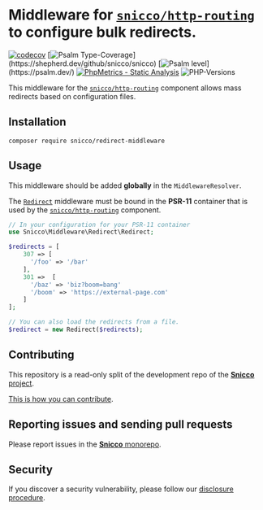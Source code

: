 # Middleware for [`snicco/http-routing`](https://github.com/snicco/http-routing) to configure bulk redirects.

[![codecov](https://img.shields.io/badge/Coverage-100%25-success
)](https://codecov.io/gh/snicco/snicco)
[![Psalm Type-Coverage](https://shepherd.dev/github/snicco/snicco/coverage.svg?)](https://shepherd.dev/github/snicco/snicco)
[![Psalm level](https://shepherd.dev/github/snicco/snicco/level.svg?)](https://psalm.dev/)
[![PhpMetrics - Static Analysis](https://img.shields.io/badge/PhpMetrics-Static_Analysis-2ea44f)](https://snicco.github.io/snicco/phpmetrics/Redirect/index.html)
![PHP-Versions](https://img.shields.io/badge/PHP-%5E7.4%7C%5E8.0%7C%5E8.1-blue)

This middleware for the [`snicco/http-routing`](https://github.com/snicco/http-routing) component allows
mass redirects based on configuration files.

## Installation

```shell
composer require snicco/redirect-middleware
```

## Usage

This middleware should be added **globally** in the `MiddlewareResolver`.

The [`Redirect`](src/Redirect.php) middleware must be bound in the **PSR-11** container that is used
by the [`snicco/http-routing`](https://github.com/snicco/http-routing) component.

```php
// In your configuration for your PSR-11 container
use Snicco\Middleware\Redirect\Redirect;

$redirects = [
    307 => [
      '/foo' => '/bar'  
    ],
    301 =>  [
      '/baz' => 'biz?boom=bang'
      '/boom' => 'https://external-page.com'
    ]   
];

// You can also load the redirects from a file.
$redirect = new Redirect($redirects);
```

## Contributing

This repository is a read-only split of the development repo of the [**Snicco** project](https://github.com/snicco/snicco).

[This is how you can contribute](https://github.com/snicco/snicco/blob/master/CONTRIBUTING.md).

## Reporting issues and sending pull requests

Please report issues in the
[**Snicco** monorepo](https://github.com/snicco/snicco/blob/master/CONTRIBUTING.md##using-the-issue-tracker).

## Security

If you discover a security vulnerability, please follow
our [disclosure procedure](https://github.com/snicco/snicco/blob/master/SECURITY.md).
